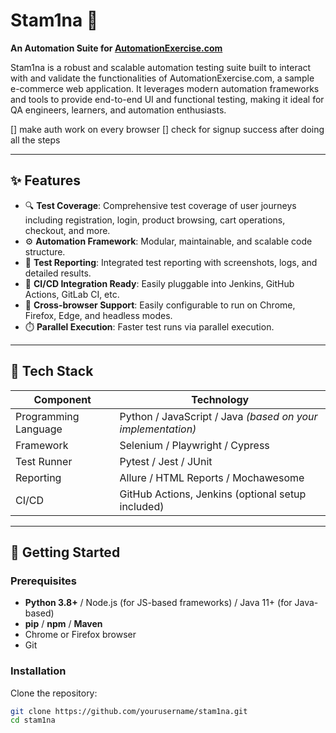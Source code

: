 # Stam1na 🚀

**An Automation Suite for [AutomationExercise.com](https://www.automationexercise.com)**

Stam1na is a robust and scalable automation testing suite built to interact with and validate the functionalities of AutomationExercise.com, a sample e-commerce web application. It leverages modern automation frameworks and tools to provide end-to-end UI and functional testing, making it ideal for QA engineers, learners, and automation enthusiasts.

[] make auth work on every browser
[] check for signup success after doing all the steps

---

## ✨ Features

- 🔍 **Test Coverage**: Comprehensive test coverage of user journeys including registration, login, product browsing, cart operations, checkout, and more.
- ⚙️ **Automation Framework**: Modular, maintainable, and scalable code structure.
- 🧪 **Test Reporting**: Integrated test reporting with screenshots, logs, and detailed results.
- 🔁 **CI/CD Integration Ready**: Easily pluggable into Jenkins, GitHub Actions, GitLab CI, etc.
- 🧰 **Cross-browser Support**: Easily configurable to run on Chrome, Firefox, Edge, and headless modes.
- ⏱️ **Parallel Execution**: Faster test runs via parallel execution.

---

## 🧱 Tech Stack

| Component            | Technology                                                  |
| -------------------- | ----------------------------------------------------------- |
| Programming Language | Python / JavaScript / Java _(based on your implementation)_ |
| Framework            | Selenium / Playwright / Cypress                             |
| Test Runner          | Pytest / Jest / JUnit                                       |
| Reporting            | Allure / HTML Reports / Mochawesome                         |
| CI/CD                | GitHub Actions, Jenkins (optional setup included)           |

---

## 🚀 Getting Started

### Prerequisites

- **Python 3.8+** / Node.js (for JS-based frameworks) / Java 11+ (for Java-based)
- **pip** / **npm** / **Maven**
- Chrome or Firefox browser
- Git

### Installation

Clone the repository:

```bash
git clone https://github.com/yourusername/stam1na.git
cd stam1na
```
